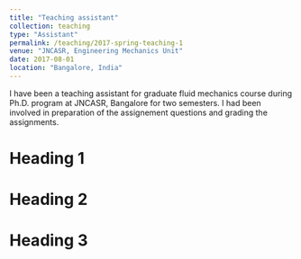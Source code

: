 ```yaml
---
title: "Teaching assistant"
collection: teaching
type: "Assistant"
permalink: /teaching/2017-spring-teaching-1
venue: "JNCASR, Engineering Mechanics Unit"
date: 2017-08-01
location: "Bangalore, India"
---
```


I have been a teaching assistant for graduate fluid mechanics course during  Ph.D. program at JNCASR, Bangalore for two semesters. I had been involved in preparation of the assignement questions and grading the assignments.

Heading 1
======

Heading 2
======

Heading 3
======
